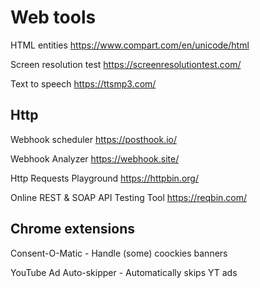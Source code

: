 # Web tools

HTML entities https://www.compart.com/en/unicode/html

Screen resolution test https://screenresolutiontest.com/

Text to speech https://ttsmp3.com/


## Http

Webhook scheduler https://posthook.io/

Webhook Analyzer https://webhook.site/

Http Requests Playground https://httpbin.org/

Online REST & SOAP API Testing Tool https://reqbin.com/


## Chrome extensions

Consent-O-Matic - Handle (some) coockies banners

YouTube Ad Auto-skipper - Automatically skips YT ads


